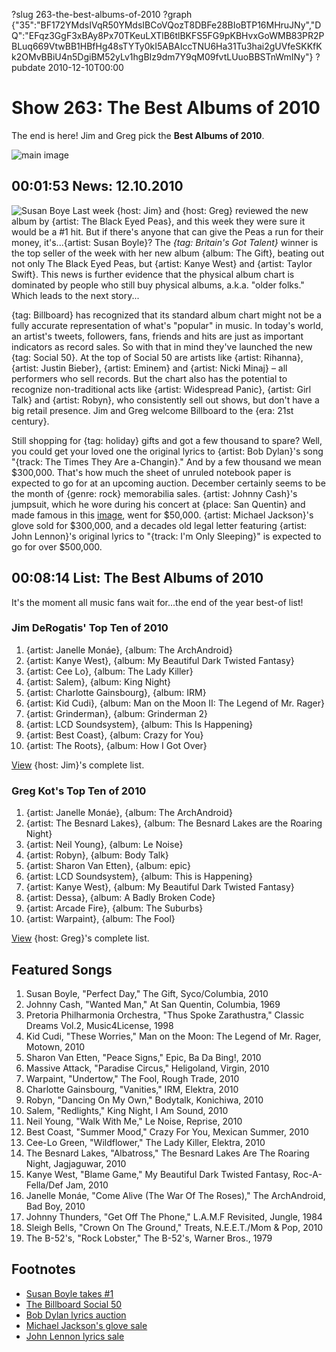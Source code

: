 ?slug 263-the-best-albums-of-2010
?graph {"35":"BF172YMdsIVqR50YMdsIBCoVQozT8DBFe28BIoBTP16MHruJNy","DQ":"EFqz3GgF3xBAy8Px70TKeuLXTlB6tlBKFS5FG9pKBHvxGoWMB83PR2PBLuq669VtwBB1HBfHg48sTYTy0kI5ABAIccTNU6Ha31Tu3hai2gUVfeSKKfKk2OMvBBiU4n5DgiBM52yLv1hgBIz9dm7Y9qM09fvtLUuoBBSTnWmINy"}
?pubdate 2010-12-10T00:00

# Show 263: The Best Albums of 2010
The end is here! Jim and Greg pick the **Best Albums of 2010**.

![main image](http://static.soundopinions.org/images/2010/bestof2010.jpg)

## 00:01:53 News: 12.10.2010
![Susan Boye](//static.soundopinions.org/images/2010/susan-boyle.jpg)
Last week {host: Jim} and {host: Greg} reviewed the new album by {artist: The Black Eyed Peas}, and this week they were sure it would be a #1 hit. But if there's anyone that can give the Peas a run for their money, it's...{artist: Susan Boyle}? The *{tag: Britain's Got Talent}* winner is the top seller of the week with her new album {album: The Gift}, beating out not only The Black Eyed Peas, but {artist: Kanye West} and {artist: Taylor Swift}. This news is further evidence that the physical album chart is dominated by people who still buy physical albums, a.k.a. "older folks." Which leads to the next story...

{tag: Billboard} has recognized that its standard album chart might not be a fully accurate representation of what's "popular" in music. In today's world, an artist's tweets, followers, fans, friends and hits are just as important indicators as record sales. So with that in mind they've launched the new {tag: Social 50}. At the top of Social 50 are artists like {artist: Rihanna}, {artist:  Justin Bieber}, {artist: Eminem} and {artist: Nicki Minaj} – all performers who sell records. But the chart also has the potential to recognize non-traditional acts like {artist: Widespread Panic}, {artist: Girl Talk} and {artist: Robyn}, who consistently sell out shows, but don't have a big retail presence. Jim and Greg welcome Billboard to the {era: 21st century}.

Still shopping for {tag: holiday} gifts and got a few thousand to spare? Well, you could get your loved one the original lyrics to {artist: Bob Dylan}'s song "{track: The Times They Are a-Changin}." And by a few thousand we mean $300,000. That's how much the sheet of unruled notebook paper is expected to go for at an upcoming auction. December certainly seems to be the month of {genre: rock} memorabilia sales. {artist: Johnny Cash}'s jumpsuit, which he wore during his concert at {place: San Quentin} and made famous in this [image](http://www.penmachine.com/images/cashfinger-big.jpg), went for $50,000. {artist: Michael Jackson}'s glove sold for $300,000, and a decades old legal letter featuring {artist: John Lennon}'s original lyrics to "{track: I'm Only Sleeping}" is expected to go for over $500,000. 

## 00:08:14 List: The Best Albums of 2010
It's the moment all music fans wait for...the end of the year best-of list!

### Jim DeRogatis' Top Ten of 2010
1. {artist: Janelle Monáe}, {album: The ArchAndroid}
2. {artist: Kanye West}, {album: My Beautiful Dark Twisted Fantasy}
3. {artist: Cee Lo}, {album: The Lady Killer}
4. {artist: Salem}, {album: King Night} 
5. {artist: Charlotte Gainsbourg}, {album: IRM}
6. {artist: Kid Cudi}, {album: Man on the Moon II: The Legend of Mr. Rager}
7. {artist: Grinderman}, {album: Grinderman 2}
8. {artist: LCD Soundsystem}, {album: This Is Happening}
9. {artist: Best Coast}, {album: Crazy for You}
10. {artist: The Roots}, {album: How I Got Over}

[View](http://www.wbez.org/blog/jim-derogatis/reasons-living-my-50-favorite-albums-2010-part-one) {host: Jim}'s complete list.

### Greg Kot's Top Ten of 2010
1. {artist: Janelle Monáe}, {album: The ArchAndroid}
2. {artist: The Besnard Lakes}, {album: The Besnard Lakes are the Roaring Night}
3. {artist: Neil Young}, {album: Le Noise}
4. {artist: Robyn}, {album: Body Talk}
5. {artist: Sharon Van Etten}, {album: epic}
6. {artist: LCD Soundsystem}, {album: This is Happening}
7. {artist: Kanye West}, {album: My Beautiful Dark Twisted Fantasy}
8. {artist: Dessa}, {album: A Badly Broken Code}
9. {artist: Arcade Fire}, {album: The Suburbs}
10. {artist: Warpaint}, {album: The Fool}

[View](http://articles.chicagotribune.com/2010-12-04/entertainment/sc-ent-1201-best-albums-rock-20101204_1_le-noise-top-albums-body-talk) {host: Greg}'s complete list.

## Featured Songs
1. Susan Boyle, "Perfect Day," The Gift, Syco/Columbia, 2010
2. Johnny Cash, "Wanted Man," At San Quentin, Columbia, 1969
3. Pretoria Philharmonia Orchestra, "Thus Spoke Zarathustra," Classic Dreams Vol.2, Music4License, 1998
4. Kid Cudi, "These Worries," Man on the Moon: The Legend of Mr. Rager, Motown, 2010
5. Sharon Van Etten, "Peace Signs," Epic, Ba Da Bing!, 2010
6. Massive Attack, "Paradise Circus," Heligoland, Virgin, 2010
7. Warpaint, "Undertow," The Fool, Rough Trade, 2010
8. Charlotte Gainsbourg, "Vanities," IRM, Elektra, 2010
9. Robyn, "Dancing On My Own," Bodytalk, Konichiwa, 2010
10. Salem, "Redlights," King Night, I Am Sound, 2010
11. Neil Young, "Walk With Me," Le Noise, Reprise, 2010
12. Best Coast, "Summer Mood," Crazy For You, Mexican Summer, 2010
13. Cee-Lo Green, "Wildflower," The Lady Killer, Elektra, 2010
14. The Besnard Lakes, "Albatross," The Besnard Lakes Are The Roaring Night, Jagjaguwar, 2010
15. Kanye West, "Blame Game," My Beautiful Dark Twisted Fantasy, Roc-A-Fella/Def Jam, 2010
16. Janelle Monáe, "Come Alive (The War Of The Roses)," The ArchAndroid, Bad Boy, 2010
17. Johnny Thunders, "Get Off The Phone," L.A.M.F Revisited, Jungle, 1984
18. Sleigh Bells, "Crown On The Ground," Treats, N.E.E.T./Mom & Pop, 2010
19. The B-52's, "Rock Lobster," The B-52's, Warner Bros., 1979

## Footnotes
- [Susan Boyle takes #1](http://www.billboard.com/news/boyle-back-to-no-1-on-billboard-200-peas-1004133942.story?tag=hpflash2)
- [The Billboard Social 50](http://www.billboard.com/charts/social-50)
- [Bob Dylan lyrics auction](http://artsbeat.blogs.nytimes.com/2010/11/29/sign-of-the-times-dylans-lyrics-for-sale/)
- [Michael Jackson's glove sale](http://www.bbc.co.uk/news/entertainment-arts-11927570)
- [John Lennon lyrics sale](http://www.telegraph.co.uk/news/newstopics/howaboutthat/8153839/John-Lennon-penned-Im-Only-Sleeping-lyrics-on-bill.html)
